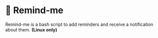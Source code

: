 # :bell: Remind-me
Remind-me is a bash script to add reminders and receive a notification about them. **(Linux only)**
